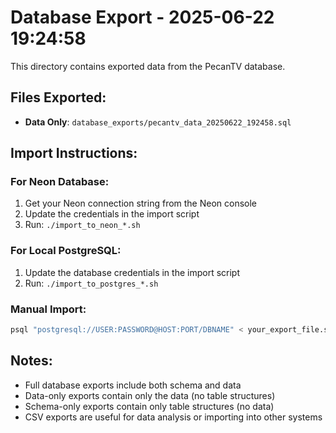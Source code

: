# Database Export - 2025-06-22 19:24:58

This directory contains exported data from the PecanTV database.

## Files Exported:

- **Data Only**: `database_exports/pecantv_data_20250622_192458.sql`

## Import Instructions:

### For Neon Database:
1. Get your Neon connection string from the Neon console
2. Update the credentials in the import script
3. Run: `./import_to_neon_*.sh`

### For Local PostgreSQL:
1. Update the database credentials in the import script
2. Run: `./import_to_postgres_*.sh`

### Manual Import:
```bash
psql "postgresql://USER:PASSWORD@HOST:PORT/DBNAME" < your_export_file.sql
```

## Notes:
- Full database exports include both schema and data
- Data-only exports contain only the data (no table structures)
- Schema-only exports contain only table structures (no data)
- CSV exports are useful for data analysis or importing into other systems
